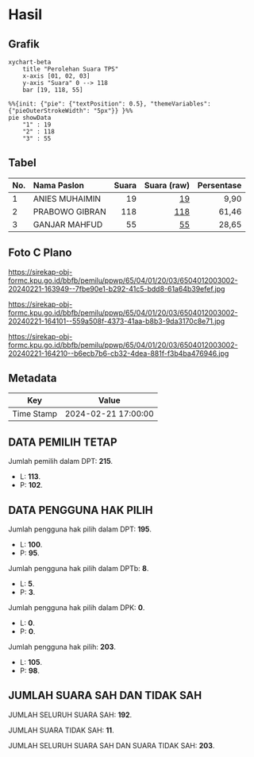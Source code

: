 # Hasil

## Grafik

```mermaid
xychart-beta
    title "Perolehan Suara TPS"
    x-axis [01, 02, 03]
    y-axis "Suara" 0 --> 118
    bar [19, 118, 55]
```

```mermaid
%%{init: {"pie": {"textPosition": 0.5}, "themeVariables": {"pieOuterStrokeWidth": "5px"}} }%%
pie showData
    "1" : 19
    "2" : 118
    "3" : 55
```

## Tabel

| No. | Nama Paslon    | Suara | Suara (raw) | Persentase |
|:--- |:-------------- | -----:| -----------:| ----------:|
| 1   | ANIES MUHAIMIN | 19    | [19][p-1]   | 9,90       |
| 2   | PRABOWO GIBRAN | 118   | [118][p-2]  | 61,46      |
| 3   | GANJAR MAHFUD  | 55    | [55][p-3]   | 28,65      |


[p-1]: https://github.com/gigit-pemilu/pemilu-2024-65-kalimantan-utara/blob/main/pilpres/hitung-suara/sub/65-kalimantan-utara/sub/04-tana-tidung/sub/01-sesayap/sub/2003-sebidai/sub/002-tps/sub/paslon-1.txt
[p-2]: https://github.com/gigit-pemilu/pemilu-2024-65-kalimantan-utara/blob/main/pilpres/hitung-suara/sub/65-kalimantan-utara/sub/04-tana-tidung/sub/01-sesayap/sub/2003-sebidai/sub/002-tps/sub/paslon-2.txt
[p-3]: https://github.com/gigit-pemilu/pemilu-2024-65-kalimantan-utara/blob/main/pilpres/hitung-suara/sub/65-kalimantan-utara/sub/04-tana-tidung/sub/01-sesayap/sub/2003-sebidai/sub/002-tps/sub/paslon-3.txt

## Foto C Plano

https://sirekap-obj-formc.kpu.go.id/bbfb/pemilu/ppwp/65/04/01/20/03/6504012003002-20240221-163949--7fbe90e1-b292-41c5-bdd8-61a64b39efef.jpg

https://sirekap-obj-formc.kpu.go.id/bbfb/pemilu/ppwp/65/04/01/20/03/6504012003002-20240221-164101--559a508f-4373-41aa-b8b3-9da3170c8e71.jpg

https://sirekap-obj-formc.kpu.go.id/bbfb/pemilu/ppwp/65/04/01/20/03/6504012003002-20240221-164210--b6ecb7b6-cb32-4dea-881f-f3b4ba476946.jpg


## Metadata

| Key        | Value               |
| ---------- | ------------------- |
| Time Stamp | 2024-02-21 17:00:00 |


## DATA PEMILIH TETAP

Jumlah pemilih dalam DPT: **215**.
 * L: **113**.
 * P: **102**.

## DATA PENGGUNA HAK PILIH

Jumlah pengguna hak pilih dalam DPT: **195**.
 * L: **100**.
 * P: **95**.

Jumlah pengguna hak pilih dalam DPTb: **8**.
 * L: **5**.
 * P: **3**.

Jumlah pengguna hak pilih dalam DPK: **0**.
 * L: **0**.
 * P: **0**.

Jumlah pengguna hak pilih: **203**.
 * L: **105**.
 * P: **98**.

## JUMLAH SUARA SAH DAN TIDAK SAH

JUMLAH SELURUH SUARA SAH: **192**.

JUMLAH SUARA TIDAK SAH: **11**.

JUMLAH SELURUH SUARA SAH DAN SUARA TIDAK SAH: **203**.


